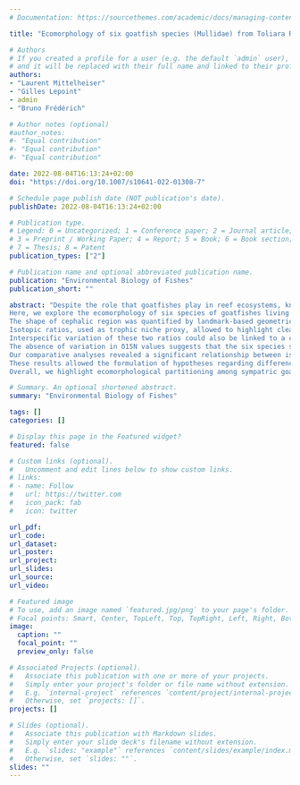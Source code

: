 ```yaml
---
# Documentation: https://sourcethemes.com/academic/docs/managing-content/

title: "Ecomorphology of six goatfish species (Mullidae) from Toliara Reef, Madagascar"

# Authors
# If you created a profile for a user (e.g. the default `admin` user), write the username (folder name) here 
# and it will be replaced with their full name and linked to their profile.
authors: 
- "Laurent Mittelheiser"
- "Gilles Lepoint"
- admin
- "Bruno Frédérich"

# Author notes (optional)
#author_notes:
#- "Equal contribution"
#- "Equal contribution"
#- "Equal contribution"

date: 2022-08-04T16:13:24+02:00
doi: "https://doi.org/10.1007/s10641-022-01308-7"

# Schedule page publish date (NOT publication's date).
publishDate: 2022-08-04T16:13:24+02:00

# Publication type.
# Legend: 0 = Uncategorized; 1 = Conference paper; 2 = Journal article;
# 3 = Preprint / Working Paper; 4 = Report; 5 = Book; 6 = Book section;
# 7 = Thesis; 8 = Patent
publication_types: ["2"]

# Publication name and optional abbreviated publication name.
publication: "Environmental Biology of Fishes"
publication_short: ""

abstract: "Despite the role that goatfishes play in reef ecosystems, knowledge of their ecomorphological diversity remains scarce. 
Here, we explore the ecomorphology of six species of goatfishes living in sympatry at Toliara Reef (South-West of Madagascar) by using a combination of morphometric and isotopic (δ13C, δ15N and δ34S) data. 
The shape of cephalic region was quantified by landmark-based geometric morphometrics and linear measurements, permitting to distinguish each genus and species according to head elongation, cheek size and pectoral fins insertions. 
Isotopic ratios, used as trophic niche proxy, allowed to highlight clear trophic niche segregation among species built on C and S isotopic ratios, possibly linked to variation in selected prey type and feeding areas. 
Interspecific variation of these two ratios could also be linked to a cross-reef distribution with species living in the lagoon relying on local primary production and outer-shelf dwellers depending on oceanic inputs. 
The absence of variation in δ15N values suggests that the six species share similar trophic position. 
Our comparative analyses revealed a significant relationship between isotopic and morphometric data while taking phylogenetic relationships into account. 
These results allowed the formulation of hypotheses regarding differences in goatfishes feeding strategies: “long head” species mainly search for preys in anfractuosities or deep in the substrate while “short head” species use their head to dig in superficial soft bottoms. 
Overall, we highlight ecomorphological partitioning among sympatric goatfishes based on their morphology and feeding habits, and we show that head shape could be used as a trophically relevant trait in Mullidae."

# Summary. An optional shortened abstract.
summary: "Environmental Biology of Fishes"

tags: []
categories: []

# Display this page in the Featured widget?
featured: false

# Custom links (optional).
#   Uncomment and edit lines below to show custom links.
# links:
# - name: Follow
#   url: https://twitter.com
#   icon_pack: fab
#   icon: twitter

url_pdf:
url_code:
url_dataset:
url_poster:
url_project:
url_slides:
url_source:
url_video:

# Featured image
# To use, add an image named `featured.jpg/png` to your page's folder. 
# Focal points: Smart, Center, TopLeft, Top, TopRight, Left, Right, BottomLeft, Bottom, BottomRight.
image:
  caption: ""
  focal_point: ""
  preview_only: false

# Associated Projects (optional).
#   Associate this publication with one or more of your projects.
#   Simply enter your project's folder or file name without extension.
#   E.g. `internal-project` references `content/project/internal-project/index.md`.
#   Otherwise, set `projects: []`.
projects: []

# Slides (optional).
#   Associate this publication with Markdown slides.
#   Simply enter your slide deck's filename without extension.
#   E.g. `slides: "example"` references `content/slides/example/index.md`.
#   Otherwise, set `slides: ""`.
slides: ""
---
```

